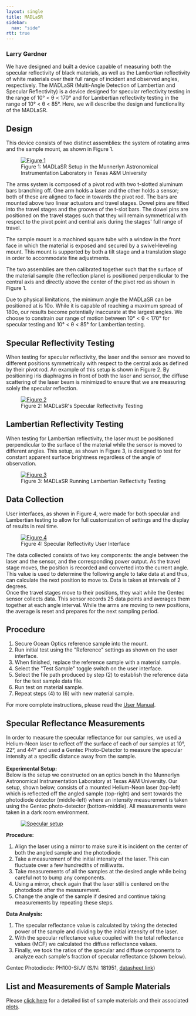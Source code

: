 ```yaml
---
layout: single
title: MADLaSR
sidebar:
  nav: "side"
rtt: true
---
```

### Larry Gardner  
We have designed and built a device capable of measuring both the specular reflectivity of black materials, as well as the Lambertian reflectivity of white materials over their full range of incident and observed angles, respectively. The MADLaSR (Multi-Angle Detection of Lambertian and Specular Reflectivity) is a device designed for specular reflectivity testing in the range of 10° < θ < 170° and for Lambertian reflectivity testing in the range of 10° < θ < 85°. Here, we will describe the design and functionality of the MADLaSR.  

## Design  
This device consists of two distinct assemblies: the system of rotating arms and the sample mount, as shown in Figure 1.  

<figure>
  <a href="/instruments/assets/madlasr1.jpg" target="_blank"><img src="/instruments/assets/madlasr1.jpg" alt="Figure 1"></a>
  <figcaption>Figure 1: MADLaSR Setup in the Munnerlyn Astronomical Instrumentation Laboratory in Texas A&M University</figcaption>
</figure>

The arms system is composed of a pivot rod with two t-slotted aluminum bars branching off. One arm holds a laser and the other holds a sensor; both of these are aligned to face in towards the pivot rod. The bars are mounted above two linear actuators and travel stages. Dowel pins are fitted into the travel stages and the grooves of the t-slot bars. The dowel pins are positioned on the travel stages such that they will remain symmetrical with respect to the pivot point and central axis during the stages' full range of travel.

The sample mount is a machined square tube with a window in the front face in which the material is exposed and secured by a swivel-leveling mount. This mount is supported by both a tilt stage and a translation stage in order to accommodate fine adjustments.

The two assemblies are then calibrated together such that the surface of the material sample (the reflection plane) is positioned perpendicular to the central axis and directly above the center of the pivot rod as shown in Figure 1.

Due to physical limitations, the minimum angle the MADLaSR can be positioned at is 10o. While it is capable of reaching a maximum spread of 180o, our results become potentially inaccurate at the largest angles. We choose to constrain our range of motion between 10° < θ < 170° for specular testing and 10° < θ < 85° for Lambertian testing.

## Specular Reflectivity Testing  
When testing for specular reflectivity, the laser and the sensor are moved to different positions symmetrically with respect to the central axis as defined by their pivot rod. An example of this setup is shown in Figure 2. By positioning iris diaphragms in front of both the laser and sensor, the diffuse scattering of the laser beam is minimized to ensure that we are measuring solely the specular reflection.  

<figure>
  <a href="/instruments/assets/madlasr2.jpg" target="_blank"><img src="/instruments/assets/madlasr2.jpg" alt="Figure 2"></a>
  <figcaption>Figure 2: MADLaSR's Specular Reflectivity Testing</figcaption>
</figure>

## Lambertian Reflectivity Testing  
When testing for Lambertian reflectivity, the laser must be positioned perpendicular to the surface of the material while the sensor is moved to different angles. This setup, as shown in Figure 3, is designed to test for constant apparent surface brightness regardless of the angle of observation.  

<figure>
  <a href="/instruments/assets/madlasr3.jpg" target="_blank"><img src="/instruments/assets/madlasr3.jpg" alt="Figure 3"></a>
  <figcaption>Figure 3: MADLaSR Running Lambertian Reflectivity Testing</figcaption>
</figure>

## Data Collection  
User interfaces, as shown in Figure 4, were made for both specular and Lambertian testing to allow for full customization of settings and the display of results in real time.  

<figure>
  <a href="/instruments/assets/madlasr4.jpg" target="_blank"><img src="/instruments/assets/madlasr4.jpg" alt="Figure 4"></a>
  <figcaption>Figure 4: Specular Reflectivity User Interface</figcaption>
</figure>

The data collected consists of two key components: the angle between the laser and the sensor, and the corresponding power output. As the travel stage moves, the position is recorded and converted into the current angle. This value is used to determine the following angle to take data at and thus, can calculate the next position to move to. Data is taken at intervals of 2 degrees.  
Once the travel stages move to their positions, they wait while the Gentec sensor collects data. This sensor records 25 data points and averages them together at each angle interval. While the arms are moving to new positions, the average is reset and prepares for the next sampling period.  

## Procedure

1. Secure Ocean Optics reference sample into the mount.  
2. Run initial test using the "Reference" settings as shown on the user interface.  
3. When finished, replace the reference sample with a material sample.  
4. Select the "Test Sample" toggle switch on the user interface.  
5. Select the file path produced by step (2) to establish the reference data for the test sample data file.  
6. Run test on material sample.  
7. Repeat steps (4) to (6) with new material sample.  

For more complete instructions, please read the <a href="/instruments/madlasr_usermanual/">User Manual</a>.  


## Specular Reflectance Measurements  
In order to measure the specular reflectance for our samples, we used a Helium-Neon laser to reflect off the surface of each of our samples at 10°, 22°, and 44° and used a Gentec Photo-Detector to measure the specular intensity at a specific distance away from the sample.  
<br>
**Experimental Setup:**  
Below is the setup we constructed on an optics bench in the Munnerlyn Astronomical Instrumentation Laboratory at Texas A&M University. Our setup, shown below, consists of a mounted Helium-Neon laser (top-left) which is reflected off the angled sample (top-right) and sent towards the photodiode detector (middle-left) where an intensity measurement is taken using the Gentec photo-detector (bottom-middle). All measurements were taken in a dark room environment.
<figure>
  <a href="/instruments/assets/specularsetup.jpg" target="_blank"><img src="/instruments/assets/specularsetup.jpg" alt="Specular setup"></a>
</figure>

**Procedure:**  
1. Align the laser using a mirror to make sure it is incident on the center of both the angled sample and the photodiode.  
2. Take a measurement of the initial intensity of the laser. This can fluctuate over a few hundredths of milliwatts.  
3. Take measurements of all the samples at the desired angle while being careful not to bump any components.  
4. Using a mirror, check again that the laser still is centered on the photodiode after the measurement.  
5. Change the angle of the sample if desired and continue taking measurements by repeating these steps.  

**Data Analysis:**  
1. The specular reflectance value is calculated by taking the detected power of the sample and dividing by the initial intensity of the laser.  
2. With the specular reflectance value coupled with the total reflectance values (MCF) we calculated the diffuse reflectance values.  
3. Finally, we took the ratios of the specular and diffuse components to analyze each sample's fraction of specular reflectance (shown below).  

Gentec Photodiode: PH100-SiUV (S/N: 181951, <a href="/instruments/assets/PH_2012_V1.0.pdf">datasheet link</a>)

## List and Measurements of Sample Materials
Please <a href="/instruments/samples/">click here</a> for a detailed list of sample materials and their associated <a href="/instruments/reflectance_plots/">plots</a>.
